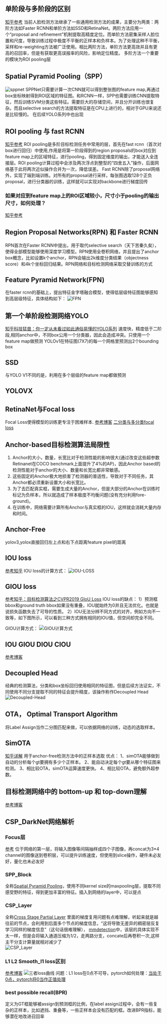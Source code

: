 ## 单阶段与多阶段的区别
[知乎参考](https://zhuanlan.zhihu.com/p/367069340)
当前人脸检测方法继承了一些通用检测方法的成果，主要分为两类：两阶方法如Faster RCNN和单阶方法如SSD和RetinaNet。两阶方法应用一个“proposal and refinement”机制提取高精度定位。而单阶方法密集采样人脸位置和尺度，导致训练过程中极度不平衡的正样本和负样本。为了处理这种不平衡，采样和re-weighting方法被广泛使用。相比两阶方法，单阶方法更高效并且有更高的召回率，但是有获取更高误报率的风险，影响定位精度。
多阶方法一个重要的模块为ROI pooling层


## Spatial Pyramid Pooling（SPP）
![sppnet](pics/sppnet.jpg)
SPPNet只需要计算一次CNN就可以得到整张图的feature map,再通过box坐标映射得到ROI区域的特征图。和RCNN一样，SPP也需要训练CNN提取特征，然后训练SVM分类这些特征。需要巨大的存储空间，并且分开训练也很复杂。而且selective search的方法提取特征是在CPU上进行的，相对于GPU来说还是比较慢的。
在后续YOLO系列中也出现

## ROI pooling 与 fast RCNN
[知乎参考](https://zhuanlan.zhihu.com/p/165324194)
ROI pooling是多阶目标检测任务中常用的层，首先在fast rcnn（首次对box进行回归）中使用,作用是将第一阶段得到的region proposals的box对应到feature map上的区域特征，进行pooling，得到固定维度的输出，才能送入全连接层。ROI pooling计算过程中会涉及两次浮点到整型的“四舍五入”操作，后面网络基于此将两次近似操作合并为一次，降低误差。
Fast RCNN除了proposal网络外，实现了端到端训练。对所有的proposal进行采样，每张图选取128个正负proposal，进行分类器的训练，这样就可以实现对backbone进行梯度回传
### 如果对应到feature map上的ROI区域较小，尺寸小于pooling的输出尺寸，如何处理？
[知乎参考](https://www.zhihu.com/question/353305355)


## Region Proposal Networks(RPN) 和 Faster RCNN
RPN首次在Faster RCNN中提出，用于取代selective search（天下苦秦久矣），使得全部模型能够使用深度学习模型。RPN使用全卷积网络，并且提出了anchor box概念，比如设置k个anchor，RPN会输出2k维度分类结果（objectness score）和4k个坐标回归结果。RPN网络和目标检测网络采取交替训练的方式

## Feature Pyramid Network(FPN)
在faster rcnn的基础上，提出特征金字塔融合模型，使得低层级特征图能够感知到高层级特征，具体结构如下：
![FPN](pics/fpn.jpg)


## 第一个单阶段检测网络YOLO
[知乎科技猛兽：你一定从未看过如此通俗易懂的YOLO系列](https://zhuanlan.zhihu.com/p/183261974)
速度快，精度低于二阶段,相同anchor中，不同box公用一个分类器，因此会造成冲突。只使用一个feature map做预测
YOLOv1在特征图(7X7)的每一个网格里预测出2个bounding box

## SSD
与YOLO V1不同的是，利用在多个层级的feature map都做预测

## YOLOVX
## RetinaNet与Focal loss
Focal Loss使得模型的训练更专注于困难样本.
[参考博客](https://www.cnblogs.com/king-lps/p/9497836.html)
[二分类与多分类focal loss](https://www.cnblogs.com/CheeseZH/p/13519206.html)

## Anchor-based目标检测算法局限性
1. Anchor的大小，数量，长宽比对于检测性能的影响很大(通过改变这些超参数Retinanet在COCO benchmark上面提升了4%的AP)，因此Anchor based的检测性能对于anchor的大小、数量和长宽比都非常敏感。
2. 这些固定的Anchor极大地损害了检测器的普适性，导致对于不同任务，其Anchor都必须重新设置大小和长宽比。
3. 为了去匹配真实框，需要生成大量的Anchor，但是大部分的Anchor在训练时标记为负样本，所以就造成了样本极度不均衡问题(没有充分利用fore-ground)。
4. 在训练中，网络需要计算所有Anchor与真实框的IOU，这样就会消耗大量内存和时间。


## Anchor-Free 
yolov3,yolox直接回归左上点和右下点距离feature pixel的距离


## IOU loss
[参考知乎](https://zhuanlan.zhihu.com/p/44323675)
IOU loss的计算方式：
![IOU-LOSS](pics/IOU-loss.jpg)

## GIOU loss
[参考知乎：目标检测算法之CVPR2019 GIoU Loss](https://zhuanlan.zhihu.com/p/97340657)
IOU loss的缺点：
1）预测框bbox和ground truth bbox如果没有重叠，IOU就始终为0并且无法优化。也就是说损失函数失去了可导的性质。
2）IOU无法分辨不同方式的对齐，例如方向不一致等，如下图所示，可以看到三种方式拥有相同的IOU值，但空间却完全不同。

GIOU计算方式：
![GIOU计算方式](pics/GIOU-LOSS.jpg)

## IOU GIOU DIOU CIOU
[参考博客](https://blog.csdn.net/bu_fo/article/details/110428980)

## Decoupled Head
经典的检测算法，分类和box坐标回归使用相同的特征图，但是后续方法证实，不同使用不同分支提取不同的特征会提升精度，该操作称作Decoupled Head
![Decoupled-Head](pics/Decoupled-Head.jpg)

## OTA， Optimal Transport Algorithm
将Label Assign当作二分图匹配来做，可以依据网络的训练，动态的选取样本。

## SimOTA
[知乎详解](https://zhuanlan.zhihu.com/p/394392992)
用于anchor-free检测方法中的正样本选取
优点：
1、simOTA能够做到自动的分析每个gt要拥有多少个正样本。
2、能自动决定每个gt要从哪个特征图来检测。
3、相比较OTA，simOTA运算速度更快。
4、相比较OTA，避免额外超参数。

## 目标检测网络中的 bottom-up 和 top-down理解
[参考博客](https://blog.csdn.net/qq_44442727/article/details/114692401)

## CSP_DarkNet网络解析
### Focus层
[参考](https://zhuanlan.zhihu.com/p/513312921)
位于网络的第一层，将输入图像等间隔抽样成四个子图像，再concat为3*4 channel的图像送到卷积层，可以提升训练速度，但使用到slice操作，硬件未必友好，量化也未必友好

### SPP_Block
全称[Spatial Pyramid Pooling](https://zhuanlan.zhihu.com/p/396724233)，使用不同kernel size的maxpooling层，提取不同感受野的特征，得到更加丰富的特征。插入到网络的layer中，可以提点

### CSP_Layer
全称[Cross Stage Partial Layer](https://blog.csdn.net/cdknight_happy/article/details/107962173?spm=1001.2014.3001.5502)
里面的梯度复用问题有点难理解，听起来就是越往前的节点，会利用到后面多个节点的梯度信息，“这将导致无差异的稠密层反复学习同样的梯度信息”（这句话很难理解），
[mmdetection](https://github.com/open-mmlab/mmdetection/blob/56e42e72cdf516bebb676e586f408b98f854d84c/mmdet/models/utils/csp_layer.py#L75)中，该层的具体实现不太一样，但是会将输入通道压缩为1/2，走两路分支，concate后再卷积一次,这样主干分支计算量就相对减少了  
![CSP_Layer](pics/CSP_Layer.png)

### L1 L2 Smooth_l1 loss区别
[参考博客](https://blog.csdn.net/weixin_42310154/article/details/119938856)
![三者loss曲线](pics/smooth_l1_loss.png)
问题：L1 loss在0点不可导，pytorch如何处理：[当处于0点，pytorch将0当作正值处理](https://github.com/pytorch/pytorch/blob/e8acc2ebb17ec2ce80808f57bfcd68d7d6cbcb1f/aten/src/THCUNN/Abs.cu#L20)


### best possible recall(BPR)
定义为GT框能够被assign到预测框的比例，在label assign过程中，会有一些复杂的正样本，比如遮挡、重叠等，一些正样本会没有匹配的框。改进BPR指标，能够潜在地改进召回率





